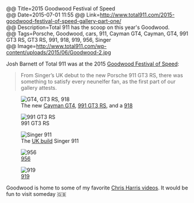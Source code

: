 @@ Title=2015 Goodwood Festival of Speed  
@@ Date=2015-07-01 11:55
@@ Link=http://www.total911.com/2015-goodwood-festival-of-speed-gallery-part-one/  
@@ Description=Total 911 has the scoop on this year's Goodwood.  
@@ Tags=Porsche, Goodwood, cars, 911, Cayman GT4, Cayman, GT4, 991 GT3 RS, GT3 RS, 991, 918, 919, 956, Singer  
@@ Image=http://www.total911.com/wp-content/uploads/2015/06/Goodwood-2.jpg  

Josh Barnett of Total 911 was at the 2015 [Goodwood Festival of Speed][goodwood]:
>From Singer’s UK debut to the new Porsche 911 GT3 RS, there was something to satisfy every neunelfer fan, as the first part of our gallery attests.

<figure class="wide">
	<img src="http://d.pr/i/pdJA+" alt="GT4, GT3 RS, 918">
	<figcaption>The new <a href="https://en.wikipedia.org/wiki/Porsche_Cayman#Cayman_GT4">Cayman GT4</a>, <a href="https://en.wikipedia.org/wiki/Porsche_911_GT3#991_GT3_RS">991 GT3 RS</a>, and a <a href="https://en.wikipedia.org/wiki/Porsche_918">918</a></figcaption>
</figure>

<figure class="wide">
	<img src="http://d.pr/i/1cYUW+" alt="991 GT3 RS">
	<figcaption>991 GT3 RS</figcaption>
</figure>

<figure class="wide">
	<img src="http://d.pr/i/158nT+" alt="Singer 911">
	<figcaption>The <a href="http://singervehicledesign.com/gallery/the-machines/united-kingdom/">UK build</a> Singer 911</figcaption>
</figure>

<figure class="wide">
	<img src="http://d.pr/i/1lJXB+" alt="956">
	<figcaption><a href="https://en.wikipedia.org/wiki/Porsche_956">956</a></figcaption>
</figure>

<figure class="wide">
	<img src="http://d.pr/i/buFI+" alt="919">
	<figcaption><a href="https://en.wikipedia.org/wiki/Porsche_919_Hybrid">919</a></figcaption>
</figure>

Goodwood is home to some of my favorite [Chris Harris videos][goodwood 2]. It would be fun to visit someday 🇬🇧

[goodwood]: https://grrc.goodwood.com/section/festival-of-speed/
[goodwood 2]: https://grrc.goodwood.com/road/drives-and-rides/chris-harris-porsche-911-gt3-rs